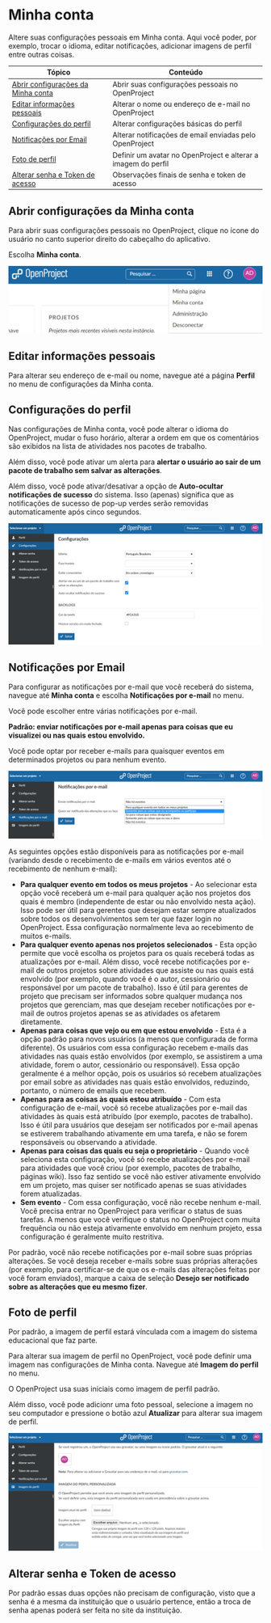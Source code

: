 # Minha conta

Altere suas configurações pessoais em Minha conta. Aqui você poder, por exemplo, trocar o idioma, editar notificações, adicionar imagens de perfil entre outras coisas.

| Tópico                                                       | Conteúdo                                                     |
| ------------------------------------------------------------ | ------------------------------------------------------------ |
| [Abrir configurações da Minha conta](#Abrir-configurações-da-minha-conta) | Abrir suas configurações pessoais no OpenProject|
| [Editar informações pessoais](#Editar-informações-pessoais)  | Alterar o nome ou endereço de e-mail no OpenProject          |
| [Configurações do perfil](#Configurações-do-perfil)          | Alterar configurações básicas do perfil                      |
| [Notificações por Email](#Notificações-por-Email)            | Alterar notificações de email enviadas pelo OpenProject      |
| [Foto de perfil](#Foto-de-perfil)                            | Definir um avatar no OpenProject e alterar a imagem do perfil|
| [Alterar senha e Token de acesso](#Alterar-senha-e-token-de-acesso) | Observações finais de senha e token de acesso         |

## Abrir configurações da Minha conta

Para abrir suas configurações pessoais no OpenProject, clique no ícone do usuário no canto superior direito do cabeçalho do aplicativo.

Escolha **Minha conta**.

![minha-conta](c_minha_conta.png)

## Editar informações pessoais

Para alterar seu endereço de e-mail ou nome, navegue até a página **Perfil** no menu de configurações da Minha conta.

## Configurações do perfil

Nas configurações de Minha conta, você pode alterar o idioma do OpenProject, mudar o fuso horário, alterar a ordem em que os comentários são exibidos na lista de atividades nos pacotes de trabalho.

Além disso, você pode ativar um alerta para **alertar o usuário ao sair de um pacote de trabalho sem salvar as alterações**.

Além disso, você pode ativar/desativar a opção de **Auto-ocultar notificações de sucesso** do sistema. Isso (apenas) significa que as notificações de sucesso de pop-up verdes serão removidas automaticamente após cinco segundos.

![configurações-minha-conta](config_minha_acc.png)

## Notificações por Email

Para configurar as notificações por e-mail que você receberá do sistema, navegue até **Minha conta** e escolha **Notificações por e-mail** no menu.

Você pode escolher entre várias notificações por e-mail.

**Padrão: enviar notificações por e-mail apenas para coisas que eu visualizei ou nas quais estou envolvido.**

Você pode optar por receber e-mails para quaisquer eventos em determinados projetos ou para nenhum evento.

![Notificações-por-email](email_not.png)

As seguintes opções estão disponíveis para as notificações por e-mail (variando desde o recebimento de e-mails em vários eventos até o recebimento de nenhum e-mail):

- **Para qualquer evento em todos os meus projetos** - Ao selecionar esta opção você receberá um e-mail para qualquer ação nos projetos dos quais é membro (independente de estar ou não envolvido nesta ação). Isso pode ser útil para gerentes que desejam estar sempre atualizados sobre todos os desenvolvimentos sem ter que fazer login no OpenProject. Essa configuração normalmente leva ao recebimento de muitos e-mails.
- **Para qualquer evento apenas nos projetos selecionados** - Esta opção permite que você escolha os projetos para os quais receberá todas as atualizações por e-mail. Além disso, você recebe notificações por e-mail de outros projetos sobre atividades que assiste ou nas quais está envolvido (por exemplo, quando você é o autor, cessionário ou responsável por um pacote de trabalho). Isso é útil para gerentes de projeto que precisam ser informados sobre qualquer mudança nos projetos que gerenciam, mas que desejam receber notificações por e-mail de outros projetos apenas se as atividades os afetarem diretamente.
- **Apenas para coisas que vejo ou em que estou envolvido** - Esta é a opção padrão para novos usuários (a menos que configurada de forma diferente). Os usuários com essa configuração recebem e-mails das atividades nas quais estão envolvidos (por exemplo, se assistirem a uma atividade, forem o autor, cessionário ou responsável). Essa opção geralmente é a melhor opção, pois os usuários só recebem atualizações por email sobre as atividades nas quais estão envolvidos, reduzindo, portanto, o número de emails que recebem.
- **Apenas para as coisas às quais estou atribuído** - Com esta configuração de e-mail, você só recebe atualizações por e-mail das atividades às quais está atribuído (por exemplo, pacotes de trabalho). Isso é útil para usuários que desejam ser notificados por e-mail apenas se estiverem trabalhando ativamente em uma tarefa, e não se forem responsáveis ou observando a atividade.
- **Apenas para coisas das quais eu seja o proprietário** - Quando você seleciona esta configuração, você só recebe atualizações por e-mail para atividades que você criou (por exemplo, pacotes de trabalho, páginas wiki). Isso faz sentido se você não estiver ativamente envolvido em um projeto, mas quiser ser notificado apenas se suas atividades forem atualizadas.
- **Sem evento** - Com essa configuração, você não recebe nenhum e-mail. Você precisa entrar no OpenProject para verificar o status de suas tarefas. A menos que você verifique o status no OpenProject com muita frequência ou não esteja ativamente envolvido em nenhum projeto, essa configuração é geralmente muito restritiva.

Por padrão, você não recebe notificações por e-mail sobre suas próprias alterações. Se você deseja receber e-mails sobre suas próprias alterações (por exemplo, para certificar-se de que os e-mails das alterações feitas por você foram enviados), marque a caixa de seleção **Desejo ser notificado sobre as alterações que eu mesmo fizer**.

## Foto de perfil

Por padrão, a imagem de perfil estará vínculada com a imagem do sistema educacional que faz parte.

Para alterar sua imagem de perfil no OpenProject, você pode definir uma imagem nas configurações de Minha conta. Navegue até **Imagem do perfil** no menu.

O OpenProject usa suas iniciais como imagem de perfil padrão.

Além disso, você pode adicionr uma foto pessoal, selecione a imagem no seu computador e pressione o botão azul **Atualizar** para alterar sua imagem de perfil.

![perfil](imagem_perfil.png)

## Alterar senha e Token de acesso

Por padrão essas duas opções não precisam de configuração, visto que a senha é a mesma da instituição que o usuário pertence, então a troca de senha apenas poderá ser feita no site da instituição.
